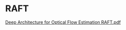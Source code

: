 # RAFT
[Deep Architecture for Optical Flow Estimation RAFT.pdf](https://github.com/user-attachments/files/17687404/Deep.Architecture.for.Optical.Flow.Estimation.RAFT.pdf)
